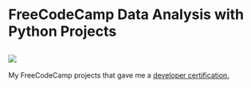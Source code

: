 # FreeCodeCamp Data Analysis with Python Projects
![](https://upload.wikimedia.org/wikipedia/commons/3/39/FreeCodeCamp_logo.png)
---
My FreeCodeCamp projects that gave me a [developer certification.](https://www.freecodecamp.org/certification/KalelMartinho/data-analysis-with-python-v7)